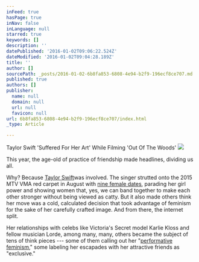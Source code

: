 ```yaml
---
inFeed: true
hasPage: true
inNav: false
inLanguage: null
starred: true
keywords: []
description: ''
datePublished: '2016-01-02T09:06:22.524Z'
dateModified: '2016-01-02T09:04:28.189Z'
title: ''
author: []
sourcePath: _posts/2016-01-02-6b8fa853-6808-4e94-b2f9-196ecf8ce707.md
published: true
authors: []
publisher:
  name: null
  domain: null
  url: null
  favicon: null
url: 6b8fa853-6808-4e94-b2f9-196ecf8ce707/index.html
_type: Article

---
```

Taylor Swift 'Suffered For Her Art' While Filming 'Out Of The Woods'
![](https://the-grid-user-content.s3-us-west-2.amazonaws.com/d84e1ee2-48bd-4784-a127-bf5539fd8a05.jpg)

This year, the age-old of practice of friendship made headlines, dividing us all.

Why? Because [Taylor Swift][0]was involved. The singer strutted onto the 2015 MTV VMA red carpet in August with [nine female dates][1], parading her girl power and showing women that, yes, we can band together to make each other stronger without being viewed as catty. But it also made others think her move was a cold, calculated decision that took advantage of feminism for the sake of her carefully crafted image. And from there, the internet split.

Her relationships with celebs like Victoria's Secret model Karlie Kloss and fellow musician Lorde, among many, many, others became the subject of tens of think pieces --- some of them calling out her "[performative feminism][2]," some labeling her escapades with her attractive friends as "exclusive."

[0]: http://www.mtv.com/artists/taylor-swift/
[1]: http://www.mtv.com/news/2255924/taylor-swift-bad-blood-squad-vma-red-carpet/
[2]: http://gawker.com/taylor-swift-is-not-your-friend-1717745581